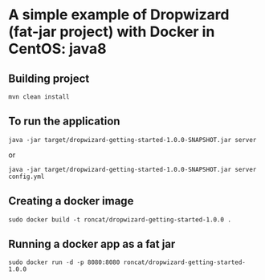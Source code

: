 # A simple example of Dropwizard (fat-jar project) with Docker in CentOS: java8

## Building project
```
mvn clean install
```

## To run the application
```
java -jar target/dropwizard-getting-started-1.0.0-SNAPSHOT.jar server 
```
or
```
java -jar target/dropwizard-getting-started-1.0.0-SNAPSHOT.jar server config.yml
```

## Creating a docker image
```
sudo docker build -t roncat/dropwizard-getting-started-1.0.0 .
```

## Running a docker app as a fat jar
```
sudo docker run -d -p 8080:8080 roncat/dropwizard-getting-started-1.0.0
```
